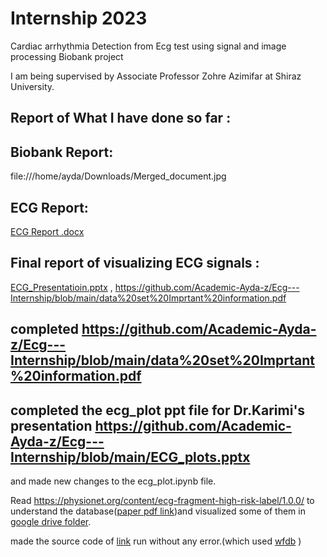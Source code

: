 # Internship 2023
Cardiac arrhythmia Detection from Ecg test using signal and image processing
Biobank project

I am being supervised by Associate Professor Zohre Azimifar at Shiraz University.

## Report of What I have done so far :

## Biobank Report:
file:///home/ayda/Downloads/Merged_document.jpg

## ECG Report:
[ECG Report .docx](https://github.com/Academic-Ayda-z/Internship2023/files/11805740/ECG.Report.docx)



## Final report of visualizing ECG signals :
[ECG_Presentatioin.pptx](https://github.com/Academic-Ayda-z/Ecg---Internship/blob/main/ECG_Presentatioin.pptx) , https://github.com/Academic-Ayda-z/Ecg---Internship/blob/main/data%20set%20Imprtant%20information.pdf

## completed https://github.com/Academic-Ayda-z/Ecg---Internship/blob/main/data%20set%20Imprtant%20information.pdf

## completed the ecg_plot ppt file for Dr.Karimi's presentation https://github.com/Academic-Ayda-z/Ecg---Internship/blob/main/ECG_plots.pptx

and made new changes to the ecg_plot.ipynb file.

Read https://physionet.org/content/ecg-fragment-high-risk-label/1.0.0/ to understand the database([paper pdf link](https://drive.google.com/file/d/1COB_y73jNy_6JlL_2GeeZF37AjLmUvhn/view?usp=share_link))and visualized some of them in [google drive folder](https://drive.google.com/drive/folders/1gTstRn_Nq08Zk5gSuRHewYVE85lwDqeQ?usp=share_link).

made the source code of [link](https://towardsdatascience.com/detecting-heart-arrhythmias-with-deep-learning-in-keras-with-dense-cnn-and-lstm-add337d9e41f) run without any error.(which used [wfdb](https://physionet.org/content/wfdb-python/4.1.0/) )
